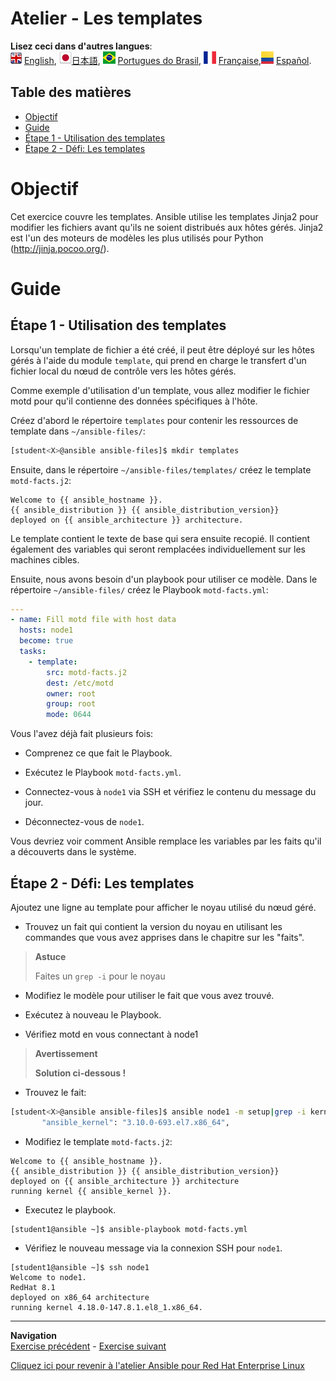 # Atelier - Les templates

**Lisez ceci dans d'autres langues**:
<br>![uk](../../../images/uk.png) [English](README.md),  ![japan](../../../images/japan.png)[日本語](README.ja.md), ![brazil](../../../images/brazil.png) [Portugues do Brasil](README.pt-br.md), ![france](../../../images/fr.png) [Française](README.fr.md),![Español](../../../images/col.png) [Español](README.es.md).

## Table des matières

* [Objectif](#objectif)
* [Guide](#guide)
* [Étape 1 - Utilisation des templates](#Étape-1---utilisation-des-templates)
* [Étape 2 - Défi: Les templates](#Étape-2---défi-les-templates)

# Objectif

Cet exercice couvre les templates. Ansible utilise les templates Jinja2 pour modifier les fichiers avant qu'ils ne soient distribués aux hôtes gérés. Jinja2 est l'un des moteurs de modèles les plus utilisés pour Python (<http://jinja.pocoo.org/>).

# Guide

## Étape 1 - Utilisation des templates

Lorsqu'un template de fichier a été créé, il peut être déployé sur les hôtes gérés à l'aide du module `template`, qui prend en charge le transfert d'un fichier local du nœud de contrôle vers les hôtes gérés.

Comme exemple d'utilisation d'un template, vous allez modifier le fichier motd pour qu'il contienne des données spécifiques à l'hôte.

Créez d'abord le répertoire `templates` pour contenir les ressources de template dans `~/ansible-files/`:
```bash
[student<X>@ansible ansible-files]$ mkdir templates
```

Ensuite, dans le répertoire `~/ansible-files/templates/` créez le template `motd-facts.j2`:

<!-- {% raw %} -->
```html+jinja
Welcome to {{ ansible_hostname }}.
{{ ansible_distribution }} {{ ansible_distribution_version}}
deployed on {{ ansible_architecture }} architecture.
```
<!-- {% endraw %} -->

Le template contient le texte de base qui sera ensuite recopié. Il contient également des variables qui seront remplacées individuellement sur les machines cibles.

Ensuite, nous avons besoin d'un playbook pour utiliser ce modèle. Dans le répertoire `~/ansible-files/` créez le Playbook `motd-facts.yml`:
```yaml
---
- name: Fill motd file with host data
  hosts: node1
  become: true
  tasks:
    - template:
        src: motd-facts.j2
        dest: /etc/motd
        owner: root
        group: root
        mode: 0644
```

Vous l'avez déjà fait plusieurs fois:

   - Comprenez ce que fait le Playbook.

   - Exécutez le Playbook `motd-facts.yml`.

   - Connectez-vous à `node1` via SSH et vérifiez le contenu du message du jour.

   - Déconnectez-vous de `node1`.

Vous devriez voir comment Ansible remplace les variables par les faits qu'il a découverts dans le système.

## Étape 2 - Défi: Les templates

Ajoutez une ligne au template pour afficher le noyau utilisé du nœud géré.

   - Trouvez un fait qui contient la version du noyau en utilisant les commandes que vous avez apprises dans le chapitre sur les "faits".

> **Astuce**
>
> Faites un `grep -i` pour le noyau

   - Modifiez le modèle pour utiliser le fait que vous avez trouvé.

   - Exécutez à nouveau le Playbook.

   - Vérifiez motd en vous connectant à node1

> **Avertissement**
>
> **Solution ci-dessous \!**


  - Trouvez le fait:
```bash
[student<X>@ansible ansible-files]$ ansible node1 -m setup|grep -i kernel
       "ansible_kernel": "3.10.0-693.el7.x86_64",
```

  - Modifiez le template  `motd-facts.j2`:
<!-- {% raw %} -->
```html+jinja
Welcome to {{ ansible_hostname }}.
{{ ansible_distribution }} {{ ansible_distribution_version}}
deployed on {{ ansible_architecture }} architecture
running kernel {{ ansible_kernel }}.
```
<!-- {% endraw %} -->

  - Executez le playbook.
```
[student1@ansible ~]$ ansible-playbook motd-facts.yml
```

  - Vérifiez le nouveau message via la connexion SSH pour `node1`.
```
[student1@ansible ~]$ ssh node1
Welcome to node1.
RedHat 8.1
deployed on x86_64 architecture
running kernel 4.18.0-147.8.1.el8_1.x86_64.
```

----
**Navigation**
<br>
[Exercise précédent](../1.5-handlers/README.fr.md) - [Exercise suivant](../1.7-role/README.fr.md)

[Cliquez ici pour revenir à l'atelier Ansible pour Red Hat Enterprise Linux](../README.fr.md)
